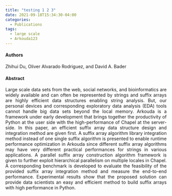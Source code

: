 ```yaml
---
title: "testing 1 2 3"
date: 2021-09-18T15:34:30-04:00
categories:
  - Publications
tags:
  - large scale
  - Arkouda123
---
```

#### Authors
<p align="justify">
Zhihui Du, Oliver Alvarado Rodriguez, and David A. Bader
</p>

#### Abstract
<p align="justify">
Large scale data sets from the web, social networks, and bioinformatics are widely available and can often be represented by strings and suffix arrays are highly efficient data structures enabling string analysis. But, our personal devices and corresponding exploratory data analysis (EDA) tools cannot handle big data sets beyond the local memory. Arkouda is a framework under early development that brings together the productivity of Python at the user side with the high-performance of Chapel at the server-side. In this paper, an efficient suffix array data structure design and integration method are given first. A suffix array algorithm library integration method instead of one single suffix algorithm is presented to enable runtime performance optimization in Arkouda since different suffix array algorithms may have very different practical performances for strings in various applications. A parallel suffix array construction algorithm framework is given to further exploit hierarchical parallelism on multiple locales in Chapel. A corresponding benchmark is developed to evaluate the feasibility of the provided suffix array integration method and measure the end-to-end performance. Experimental results show that the proposed solution can provide data scientists an easy and efficient method to build suffix arrays with high performance in Python.
</p>



